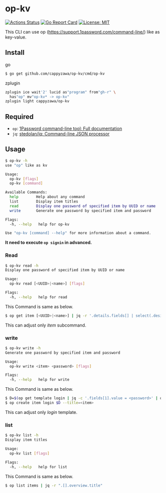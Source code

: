 # op-kv 
[![Actions Status](https://github.com/cappyzawa/op-kv/workflows/CI/badge.svg)](https://github.com/cappyzawa/op-kv/actions)
[![Go Report Card](https://goreportcard.com/badge/github.com/cappyzawa/op-kv)](https://goreportcard.com/report/github.com/cappyzawa/op-kv)
[![License: MIT](https://img.shields.io/badge/License-MIT-yellow.svg)](https://opensource.org/licenses/MIT)

This CLI can use op (https://support.1password.com/command-line/) like as key-value.

## Install
go
```bash
$ go get github.com/cappyzawa/op-kv/cmd/op-kv
```

zplugin
```zsh
zplugin ice wait'2' lucid as"program" from"gh-r" \
  has"op" mv"op-kv* -> op-kv"
zplugin light cappyzawa/op-kv
```

## Required
* `op`: [1Password command\-line tool: Full documentation](https://support.1password.com/command-line/)
* `jq`: [stedolan/jq: Command\-line JSON processor](https://github.com/stedolan/jq)

## Usage

```bash
$ op-kv -h
use "op" like as kv

Usage:
  op-kv [flags]
  op-kv [command]

Available Commands:
  help        Help about any command
  list        Display item titles
  read        Display one password of specified item by UUID or name
  write       Generate one password by specified item and password

Flags:
  -h, --help   help for op-kv

Use "op-kv [command] --help" for more information about a command.
```

**It need to execute `op signin` in advanced.**
### Read
```bash
$ op-kv read -h
Display one password of specified item by UUID or name

Usage:
  op-kv read [<UUID>|<name>] [flags]

Flags:
  -h, --help   help for read
```
This Command is same as below.
```bash
$ op get item [<UUID>|<name>] | jq -r '.details.fields[] | select(.designation=="password").value'
```
This can adjust only _item_ subcommand.

### write
```bash
$ op-kv write -h 
Generate one password by specified item and password

Usage:
  op-kv write <item> <password> [flags]

Flags:
  -h, --help   help for write
```
This Command is same as below.
```bash
$ D=$(op get template login | jq -c '.fields[1].value = <password>' | op encode)
$ op create item login $D --title=<item>
```
This can adjust only _login_ template.

### list
```bash
$ op-kv list -h
Display item titles

Usage:
  op-kv list [flags]

Flags:
  -h, --help   help for list
```
This Command is same as below.
```bash
$ op list items | jq -r ".[].overview.title"
```
